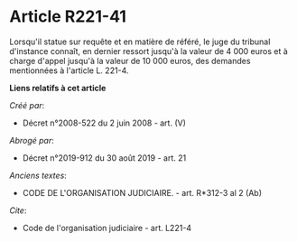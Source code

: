 # Article R221-41

Lorsqu'il statue sur requête et en matière de référé, le juge du tribunal d'instance connaît, en dernier ressort jusqu'à la
valeur de 4 000 euros et à charge d'appel jusqu'à la valeur de 10 000 euros, des demandes mentionnées à l'article L. 221-4.

**Liens relatifs à cet article**

_Créé par_:

  - Décret n°2008-522 du 2 juin 2008 - art. (V)

_Abrogé par_:

  - Décret n°2019-912 du 30 août 2019 - art. 21

_Anciens textes_:

  - CODE DE L'ORGANISATION JUDICIAIRE. - art. R*312-3 al 2 (Ab)

_Cite_:

  - Code de l'organisation judiciaire - art. L221-4
